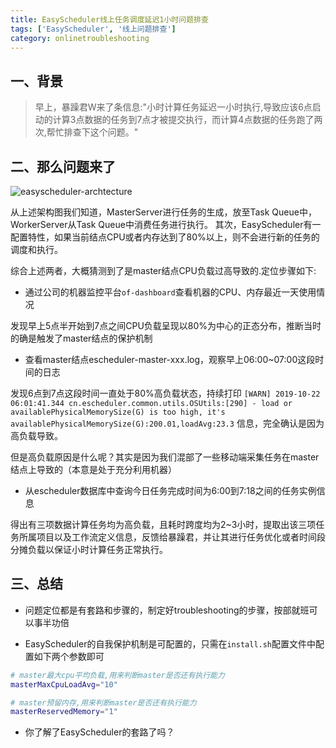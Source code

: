 ```yaml
---
title: EasyScheduler线上任务调度延迟1小时问题排查
tags: ['EasyScheduler', '线上问题排查']
category: onlinetroubleshooting
---
```


## 一、背景

> 早上，暴躁君W来了条信息:"小时计算任务延迟一小时执行,导致应该6点启动的计算3点数据的任务到7点才被提交执行，而计算4点数据的任务跑了两次,帮忙排查下这个问题。"

## 二、那么问题来了

![easyscheduler-archtecture](https://github.com/buildupchao/ImgStore/blob/master/blog/bigdataplatform/easyscheduler/easyscheduler-arch.png?raw=true)

从上述架构图我们知道，MasterServer进行任务的生成，放至Task Queue中，WorkerServer从Task Queue中消费任务进行执行。
其次，EasyScheduler有一配置特性，如果当前结点CPU或者内存达到了80%以上，则不会进行新的任务的调度和执行。

综合上述两者，大概猜测到了是master结点CPU负载过高导致的.定位步骤如下:

- 通过公司的机器监控平台`of-dashboard`查看机器的CPU、内存最近一天使用情况

发现早上5点半开始到7点之间CPU负载呈现以80%为中心的正态分布，推断当时的确是触发了master结点的保护机制

- 查看master结点escheduler-master-xxx.log，观察早上06:00~07:00这段时间的日志

发现6点到7点这段时间一直处于80%高负载状态，持续打印 `[WARN] 2019-10-22 06:01:41.344 cn.escheduler.common.utils.OSUtils:[290] - load or availablePhysicalMemorySize(G) is too high, it's availablePhysicalMemorySize(G):200.01,loadAvg:23.3` 信息，完全确认是因为高负载导致。

但是高负载原因是什么呢？其实是因为我们混部了一些移动端采集任务在master结点上导致的（本意是处于充分利用机器）

- 从escheduler数据库中查询今日任务完成时间为6:00到7:18之间的任务实例信息

得出有三项数据计算任务均为高负载，且耗时跨度均为2~3小时，提取出该三项任务所属项目以及工作流定义信息，反馈给暴躁君，并让其进行任务优化或者时间段分摊负载以保证小时计算任务正常执行。

## 三、总结

- 问题定位都是有套路和步骤的，制定好troubleshooting的步骤，按部就班可以事半功倍

- EasyScheduler的自我保护机制是可配置的，只需在`install.sh`配置文件中配置如下两个参数即可

```bash
# master最大cpu平均负载,用来判断master是否还有执行能力
masterMaxCpuLoadAvg="10"

# master预留内存,用来判断master是否还有执行能力
masterReservedMemory="1"
```

- 你了解了EasyScheduler的套路了吗？
